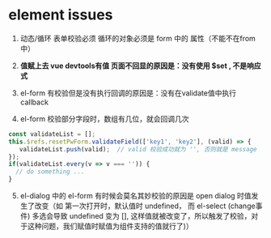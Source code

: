 
# element issues

1. 动态/循环 表单校验必须 循环的对象必须是 form 中的 属性（不能不在from中）

2. **值赋上去 vue devtools有值 页面不回显的原因是：没有使用 $set , 不是响应式**

3. el-form 有校验但是没有执行回调的原因是：没有在validate值中执行callback

4. el-form 校验部分字段时，数组有几位，就会回调几次
```js
const validateList = [];
this.$refs.resetPwForm.validateField(['key1', 'key2'], (valid) => {
   validateList.push(valid);  // valid 校验成功就为 '', 否则就是 message
});
if(validateList.every(v => v === '')) {
  // do something ... 
}
```

5. el-dialog 中的 el-form 有时候会莫名其妙校验的原因是 open dialog 时值发生了改变（如 第一次打开时，默认值时 undefined， 而 el-select (change事件) 多选会导致 undefined 变为 [], 这样值就被改变了，所以触发了校验，对于这种问题，我们赋值时赋值为组件支持的值就行了)）
